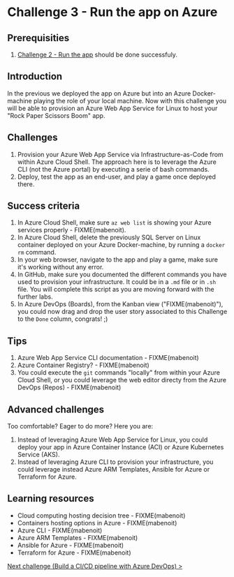 # Challenge 3 - Run the app on Azure

## Prerequisities

1. [Challenge 2 - Run the app](./RunTheApp.md) should be done successfuly.

## Introduction

In the previous we deployed the app on Azure but into an Azure Docker-machine playing the role of your local machine. Now with this challenge you will be able to provision an Azure Web App Service for Linux to host your "Rock Paper Scissors Boom" app.

## Challenges

1. Provision your Azure Web App Service via Infrastructure-as-Code from within Azure Cloud Shell. The approach here is to leverage the Azure CLI (not the Azure portal) by executing a serie of bash commands.
2. Deploy, test the app as an end-user, and play a game once deployed there.

## Success criteria

1. In Azure Cloud Shell, make sure `az web list` is showing your Azure services properly - FIXME(mabenoit).
2. In Azure Cloud Shell, delete the previously SQL Server on Linux container deployed on your Azure Docker-machine, by running a `docker rm` command.
3. In your web browser, navigate to the app and play a game, make sure it's working without any error.
4. In GitHub, make sure you documented the different commands you have used to provision your infrastructure. It could be in a `.md` file or in `.sh` file. You will complete this script as you are moving forward with the further labs.
5. In Azure DevOps (Boards), from the Kanban view ("FIXME(mabenoit)"), you could now drag and drop the user story associated to this Challenge to the `Done` column, congrats! ;)

## Tips

1. Azure Web App Service CLI documentation - FIXME(mabenoit)
2. Azure Container Registry? - FIXME(mabenoit)
3. You could execute the `git` commands "locally" from within your Azure Cloud Shell, or you could leverage the web editor directy from the Azure DevOps (Repos) - FIXME(mabenoit)

## Advanced challenges

Too comfortable? Eager to do more? Here you are:

1. Instead of leveraging Azure Web App Service for Linux, you could deploy your app in Azure Container Instance (ACI) or Azure Kubernetes Service (AKS).
2. Instead of leveraging Azure CLI to provision your infrastructure, you could leverage instead Azure ARM Templates, Ansible for Azure or Terraform for Azure.

## Learning resources

- Cloud computing hosting decision tree - FIXME(mabenoit)
- Containers hosting options in Azure - FIXME(mabenoit)
- Azure CLI - FIXME(mabenoit)
- Azure ARM Templates - FIXME(mabenoit)
- Ansible for Azure - FIXME(mabenoit)
- Terraform for Azure - FIXME(mabenoit)

[Next challenge (Build a CI/CD pipeline with Azure DevOps) >](./BuildCICDPipelineWithAzureDevOps.md)